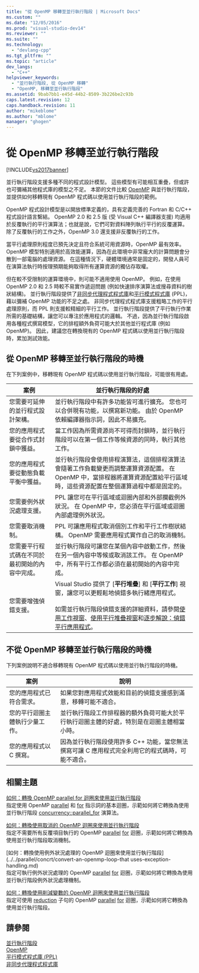 ```yaml
---
title: "從 OpenMP 移轉至並行執行階段 | Microsoft Docs"
ms.custom: ""
ms.date: "12/05/2016"
ms.prod: "visual-studio-dev14"
ms.reviewer: ""
ms.suite: ""
ms.technology: 
  - "devlang-cpp"
ms.tgt_pltfrm: ""
ms.topic: "article"
dev_langs: 
  - "C++"
helpviewer_keywords: 
  - "並行執行階段, 從 OpenMP 移轉"
  - "OpenMP, 移轉至並行執行階段"
ms.assetid: 9bab7bb1-e45d-44b2-8509-3b226be2c93b
caps.latest.revision: 12
caps.handback.revision: 11
author: "mikeblome"
ms.author: "mblome"
manager: "ghogen"
---
```

# 從 OpenMP 移轉至並行執行階段
[!INCLUDE[vs2017banner](../../assembler/inline/includes/vs2017banner.md)]

並行執行階段支援多種不同的程式設計模型。  這些模型有可能相互重疊，但或許也可彌補其他程式庫的模型之不足。  本節的文件比較 [OpenMP](../../parallel/openmp/openmp-in-visual-cpp.md) 與並行執行階段，並提供如何移轉現有 OpenMP 程式碼以使用並行執行階段的範例。  
  
 OpenMP 程式設計模型是以開放標準定義的，具有定義完善的 Fortran 和 C\/C\+\+ 程式設計語言繫結。  OpenMP 2.0 和 2.5 版 \(受 Visual C\+\+ 編譯器支援\) 均適用於反覆執行的平行演算法；也就是說，它們可對資料陣列執行平行的反覆運算。  除了反覆執行的工作之外，OpenMP 3.0 還支援非反覆執行的工作。  
  
 當平行處理原則程度已預先決定且符合系統可用資源時，OpenMP 最有效率。  OpenMP 模型特別適用於高效能運算，因為在此環境中非常龐大的計算問題會分散到一部電腦的處理資源。  在這種情況下，硬體環境通常是固定的，開發人員可在演算法執行時按理預期能夠取得所有運算資源的獨佔存取權。  
  
 但在較不受限制的運算環境中，則可能不適用使用 OpenMP。  例如，在使用 OpenMP 2.0 和 2.5 時較不易實作遞迴問題 \(例如快速排序演算法或搜尋資料的樹狀結構\)。  並行執行階段提供了[非同步代理程式程式庫](../../parallel/concrt/asynchronous-agents-library.md)和[平行模式程式庫](../../parallel/concrt/parallel-patterns-library-ppl.md) \(PPL\)，藉以彌補 OpenMP 功能的不足之處。  非同步代理程式程式庫支援粗略工作的平行處理原則，而 PPL 則支援較精細的平行工作。  並行執行階段提供了平行執行作業所需的基礎結構，讓您可以專注於應用程式的邏輯。  不過，因為並行執行階段啟用各種程式撰寫模型，它的排程額外負荷可能大於其他並行程式庫 \(例如 OpenMP\)。  因此，建議您在轉換現有的 OpenMP 程式碼以使用並行執行階段時，累加測試效能。  
  
## 從 OpenMP 移轉至並行執行階段的時機  
 在下列案例中，移轉現有 OpenMP 程式碼以使用並行執行階段，可能很有用處。  
  
|案例|並行執行階段的好處|  
|--------|---------------|  
|您需要可延伸的並行程式設計架構。|並行執行階段中有許多功能皆可進行擴充。  您也可以合併現有功能，以撰寫新功能。  由於 OpenMP 依賴編譯器指示詞，因此不易擴充。|  
|您的應用程式要從合作式封鎖中獲益。|當工作因為所需資源尚不可得而封鎖時，並行執行階段可以在第一個工作等候資源的同時，執行其他工作。|  
|您的應用程式要從動態負載平衡中獲益。|並行執行階段會使用排程演算法，這個排程演算法會隨著工作負載變更而調整運算資源配置。  在 OpenMP 中，當排程器將運算資源配置給平行區域時，這些資源配置在整個運算過程中都是固定的。|  
|您需要例外狀況處理支援。|PPL 讓您可在平行區域或迴圈內部和外部攔截例外狀況。  在 OpenMP 中，您必須在平行區域或迴圈內部處理例外狀況。|  
|您需要取消機制。|PPL 可讓應用程式取消個別工作和平行工作樹狀結構。  OpenMP 需要應用程式實作自己的取消機制。|  
|您需要平行程式碼在不同於最初開始的內容中完成。|並行執行階段可讓您在某個內容中啟動工作，然後在另一個內容中等候或取消該工作。  在 OpenMP 中，所有平行工作都必須在最初開始的內容中完成。|  
|您需要增強偵錯支援。|Visual Studio 提供了 \[**平行堆疊**\] 和 \[**平行工作**\] 視窗，讓您可以更輕鬆地偵錯多執行緒應用程式。<br /><br /> 如需並行執行階段偵錯支援的詳細資料，請參閱[使用工作視窗](../Topic/Using%20the%20Tasks%20Window.md)、[使用平行堆疊視窗](../Topic/Using%20the%20Parallel%20Stacks%20Window.md)和[逐步解說：偵錯平行應用程式](../Topic/Walkthrough:%20Debugging%20a%20Parallel%20Application.md)。|  
  
## 不從 OpenMP 移轉至並行執行階段的時機  
 下列案例說明不適合移轉現有 OpenMP 程式碼以使用並行執行階段的時機。  
  
|案例|說明|  
|--------|--------|  
|您的應用程式已符合需求。|如果您對應用程式效能和目前的偵錯支援感到滿意，移轉可能不適合。|  
|您的平行迴圈主體執行少量工作。|並行執行階段工作排程器的額外負荷可能大於平行執行迴圈主體的好處，特別是在迴圈主體相當小時。|  
|您的應用程式以 C 撰寫。|因為並行執行階段使用許多 C\+\+ 功能，當您無法撰寫可讓 C 應用程式完全利用它的程式碼時，可能不適合。|  
  
## 相關主題  
 [如何：轉換 OpenMP parallel for 迴圈來使用並行執行階段](../../parallel/concrt/how-to-convert-an-openmp-parallel-for-loop-to-use-the-concurrency-runtime.md)  
 指定使用 OpenMP [parallel](../../parallel/openmp/reference/parallel.md) 和 [for](../../parallel/openmp/reference/for-openmp.md) 指示詞的基本迴圈，示範如何將它轉換為使用並行執行階段 [concurrency::parallel\_for](../Topic/parallel_for%20Function.md) 演算法。  
  
 [如何：轉換使用取消的 OpenMP 迴圈來使用並行執行階段](../../parallel/concrt/convert-an-openmp-loop-that-uses-cancellation.md)  
 指定不需要所有反覆項目執行的 OpenMP [parallel](../../parallel/openmp/reference/parallel.md) [for](../../parallel/openmp/reference/for-openmp.md) 迴圈，示範如何將它轉換為使用並行執行階段取消機制。  
  
 [如何：轉換使用例外狀況處理的 OpenMP 迴圈來使用並行執行階段](../../parallel/concrt/convert-an-openmp-loop-that uses-exception-handling.md)  
 指定可執行例外狀況處理的 OpenMP [parallel](../../parallel/openmp/reference/parallel.md) [for](../../parallel/openmp/reference/for-openmp.md) 迴圈，示範如何將它轉換為使用並行執行階段例外狀況處理機制。  
  
 [如何：轉換使用削減變數的 OpenMP 迴圈來使用並行執行階段](../../parallel/concrt/convert-an-openmp-loop-that-uses-a-reduction-variable.md)  
 指定可使用 [reduction](../../parallel/openmp/reference/reduction.md) 子句的 OpenMP [parallel](../../parallel/openmp/reference/parallel.md) [for](../../parallel/openmp/reference/for-openmp.md) 迴圈，示範如何將它轉換為使用並行執行階段。  
  
## 請參閱  
 [並行執行階段](../../parallel/concrt/concurrency-runtime.md)   
 [OpenMP](../../parallel/openmp/openmp-in-visual-cpp.md)   
 [平行模式程式庫 \(PPL\)](../../parallel/concrt/parallel-patterns-library-ppl.md)   
 [非同步代理程式程式庫](../../parallel/concrt/asynchronous-agents-library.md)